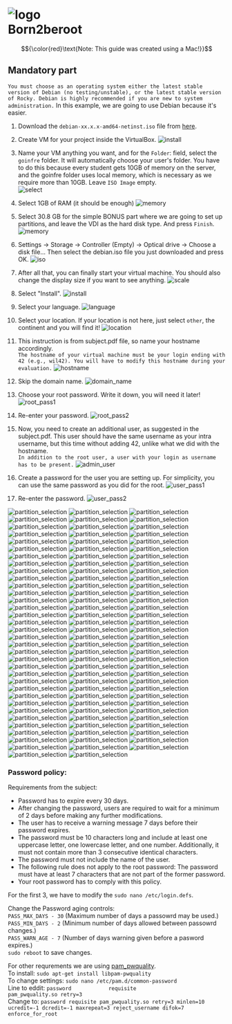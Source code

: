 # ![logo](https://github.com/maksim-volkmann/42-project-badges/blob/main/badges/born2beroote.png?raw=true)<br>Born2beroot

$${\color{red}\text{Note: This guide was created using a Mac!}}$$

## Mandatory part

`You must choose as an operating system either the latest stable version of Debian (no testing/unstable), or the latest stable version of Rocky. Debian is highly recommended if you are new to system administration.`
In this example, we are going to use Debian because it's easier.

1. Download the `debian-xx.x.x-amd64-netinst.iso` file from [here](https://cdimage.debian.org/debian-cd/current/amd64/iso-cd/).


1. Create VM for your project inside the VirtualBox.
![install](./img/born2beroot_01.png)
2. Name your VM anything you want, and for the `Folder`: field, select the `goinfre` folder. It will automatically choose your user's folder. You have to do this because every student gets 10GB of memory on the server, and the goinfre folder uses local memory, which is necessary as we require more than 10GB. Leave `ISO Image` empty.<br>
![select](./img/born2beroot_02_f.png)
3. Select 1GB of RAM (it should be enough)
![memory](./img/born2beroot_03.png)
4. Select 30.8 GB for the simple BONUS part where we are going to set up partitions, and leave the VDI as the hard disk type. And press `Finish`.
![memory](./img/born2beroot_04.png)
5. Settings -> Storage -> Controller (Empty) -> Optical drive -> Choose a disk file... Then select the debian.iso file you just downloaded and press OK.
![iso](./img/born2beroot_05.png)
6. After all that, you can finally start your virtual machine. You should also change the display size if you want to see anything.
![scale](./img/born2beroot_06.png)
7. Select "Install".
![install](./img/born2beroot_07.png)
8. Select your language.
![language](./img/born2beroot_08.png)
9. Select your location. If your location is not here, just select `other`, the continent and you will find it!
![location](./img/born2beroot_09.png)
10. This instruction is from subject.pdf file, so name your hostname accordingly.<br>
`The hostname of your virtual machine must be your login ending with 42 (e.g., wil42). You will have to modify this hostname during your evaluation.`
![hostname](./img/born2beroot_11.png)
11. Skip the domain name.
![domain_name](./img/born2beroot_12.png)
12. Choose your root password. Write it down, you will need it later!
![root_pass1](./img/born2beroot_13.png)
13. Re-enter your password.
![root_pass2](./img/born2beroot_14.png)
14. Now, you need to create an additional user, as suggested in the subject.pdf. This user should have the same username as your intra username, but this time without adding 42, unlike what we did with the hostname.<br>
`In addition to the root user, a user with your login as username has to be present.`
![admin_user](./img/born2beroot_15.png)
15. Create a password for the user you are setting up. For simplicity, you can use the same password as you did for the root.
![user_pass1](./img/born2beroot_16.png)
16. Re-enter the password.
![user_pass2](./img/born2beroot_17.png)

![partition_selection](./img/partition_01.png)
![partition_selection](./img/partition_02.png)
![partition_selection](./img/partition_03.png)
![partition_selection](./img/partition_04.png)
![partition_selection](./img/partition_05.png)
![partition_selection](./img/partition_06.png)
![partition_selection](./img/partition_07.png)
![partition_selection](./img/partition_08.png)
![partition_selection](./img/partition_09.png)
![partition_selection](./img/partition_10.png)
![partition_selection](./img/partition_11.png)
![partition_selection](./img/partition_12.png)
![partition_selection](./img/partition_13.png)
![partition_selection](./img/partition_14.png)
![partition_selection](./img/partition_15.png)
![partition_selection](./img/partition_16.png)
![partition_selection](./img/partition_17.png)
![partition_selection](./img/partition_18.png)
![partition_selection](./img/partition_19.png)
![partition_selection](./img/partition_20.png)
![partition_selection](./img/partition_21.png)
![partition_selection](./img/partition_22.png)
![partition_selection](./img/partition_23.png)
![partition_selection](./img/partition_24.png)
![partition_selection](./img/partition_25.png)
![partition_selection](./img/partition_26.png)
![partition_selection](./img/partition_27.png)
![partition_selection](./img/partition_28.png)
![partition_selection](./img/partition_29.png)
![partition_selection](./img/partition_30.png)
![partition_selection](./img/partition_31.png)
![partition_selection](./img/partition_32.png)
![partition_selection](./img/partition_33.png)
![partition_selection](./img/partition_34.png)
![partition_selection](./img/partition_35.png)
![partition_selection](./img/partition_36.png)
![partition_selection](./img/partition_37.png)
![partition_selection](./img/partition_38.png)
![partition_selection](./img/partition_39.png)
![partition_selection](./img/partition_40.png)
![partition_selection](./img/partition_41.png)
![partition_selection](./img/partition_42.png)
![partition_selection](./img/partition_43.png)
![partition_selection](./img/partition_44.png)
![partition_selection](./img/partition_45.png)
![partition_selection](./img/partition_46.png)
![partition_selection](./img/partition_47.png)
![partition_selection](./img/partition_48.png)
![partition_selection](./img/partition_49.png)
![partition_selection](./img/partition_50.png)
![partition_selection](./img/partition_51.png)
![partition_selection](./img/partition_52.png)
![partition_selection](./img/partition_53.png)
![partition_selection](./img/partition_54.png)
![partition_selection](./img/partition_55.png)
![partition_selection](./img/partition_56.png)
![partition_selection](./img/partition_57.png)
![partition_selection](./img/partition_58.png)
![partition_selection](./img/partition_59.png)
![partition_selection](./img/partition_60.png)
![partition_selection](./img/partition_61.png)
![partition_selection](./img/partition_62.png)
![partition_selection](./img/partition_62_1.png)
![partition_selection](./img/partition_63.png)
![partition_selection](./img/partition_64.png)
![partition_selection](./img/partition_65.png)
![partition_selection](./img/partition_66.png)
![partition_selection](./img/partition_67.png)
![partition_selection](./img/partition_68.png)
![partition_selection](./img/partition_69.png)
![partition_selection](./img/partition_70.png)
![partition_selection](./img/partition_71.png)
![partition_selection](./img/partition_72.png)
![partition_selection](./img/partition_73.png)
![partition_selection](./img/partition_74.png)
![partition_selection](./img/partition_75.png)
![partition_selection](./img/partition_76.png)
![partition_selection](./img/partition_77.png)
![partition_selection](./img/partition_78.png)
![partition_selection](./img/partition_79.png)
![partition_selection](./img/partition_80.png)
![partition_selection](./img/partition_81.png)
![partition_selection](./img/partition_82.png)
![partition_selection](./img/partition_83.png)
![partition_selection](./img/partition_84.png)
![partition_selection](./img/partition_85.png)
![partition_selection](./img/partition_86.png)
![partition_selection](./img/partition_87.png)
![partition_selection](./img/partition_88.png)
![partition_selection](./img/partition_89.png)
![partition_selection](./img/partition_90.png)
![partition_selection](./img/partition_91.png)
![partition_selection](./img/partition_92.png)
![partition_selection](./img/partition_93.png)
![partition_selection](./img/partition_94.png)
![partition_selection](./img/partition_95.png)
![partition_selection](./img/partition_96.png)
![partition_selection](./img/partition_97.png)
![partition_selection](./img/partition_98.png)
![partition_selection](./img/partition_99.png)
![partition_selection](./img/partition_100.png)



### Password policy:

Requirements from the subject:

* Password has to expire every 30 days.
* After changing the password, users are required to wait for a minimum of 2 days before making any further modifications.
* The user has to receive a warning message 7 days before their password expires.
* The password must be 10 characters long and include at least one uppercase letter, one lowercase letter, and one number. Additionally, it must not contain more than 3 consecutive identical characters.
* The password must not include the name of the user.
* The following rule does not apply to the root password: The password must have
at least 7 characters that are not part of the former password.
* Your root password has to comply with this policy.

For the first 3, we have to modify the `sudo nano /etc/login.defs`.

Change the Password aging controls:<br>
`PASS_MAX_DAYS - 30` (Maximum number of days a passowrd may be used.)<br>
`PASS_MIN_DAYS - 2` (Minimum number of days allowed between passowrd changes.)<br>
`PASS_WARN_AGE - 7` (Number of days warning given before a pasword expires.)<br>
`sudo reboot` to save changes.<br>

For other requrements we are using [pam_pwquality](https://manpages.debian.org/testing/libpam-pwquality/pam_pwquality.8.en.html).<br>
To install: `sudo apt-get install libpam-pwquality`<br>
To change settings: `sudo nano /etc/pam.d/common-password`<br>
Line to eddit: `password 			requisite					pam_pwquality.so retry=3`<br>
Change to: `password requisite pam_pwquality.so retry=3 minlen=10 ucredit=-1 dcredit=-1 maxrepeat=3 reject_username difok=7 enforce_for_root`<br>


